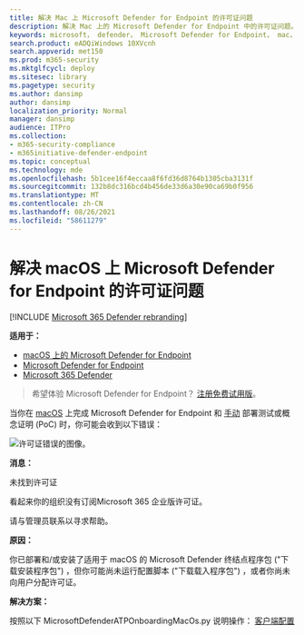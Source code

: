 ```yaml
---
title: 解决 Mac 上 Microsoft Defender for Endpoint 的许可证问题
description: 解决 Mac 上的 Microsoft Defender for Endpoint 中的许可证问题。
keywords: microsoft， defender， Microsoft Defender for Endpoint， mac， 性能
search.product: eADQiWindows 10XVcnh
search.appverid: met150
ms.prod: m365-security
ms.mktglfcycl: deploy
ms.sitesec: library
ms.pagetype: security
ms.author: dansimp
author: dansimp
localization_priority: Normal
manager: dansimp
audience: ITPro
ms.collection:
- m365-security-compliance
- m365initiative-defender-endpoint
ms.topic: conceptual
ms.technology: mde
ms.openlocfilehash: 5b1cee16f4eccaa8f6fd36d8764b1305cba3131f
ms.sourcegitcommit: 132b8dc316bcd4b456de33d6a30e90ca69b0f956
ms.translationtype: MT
ms.contentlocale: zh-CN
ms.lasthandoff: 08/26/2021
ms.locfileid: "58611279"
---
```

# <a name="troubleshoot-license-issues-for-microsoft-defender-for-endpoint-on-macos"></a>解决 macOS 上 Microsoft Defender for Endpoint 的许可证问题

[!INCLUDE [Microsoft 365 Defender rebranding](../../includes/microsoft-defender.md)]


**适用于：**

- [macOS 上的 Microsoft Defender for Endpoint](microsoft-defender-endpoint-mac.md)
- [Microsoft Defender for Endpoint](https://go.microsoft.com/fwlink/p/?linkid=2154037)
- [Microsoft 365 Defender](https://go.microsoft.com/fwlink/?linkid=2118804)

> 希望体验 Microsoft Defender for Endpoint？ [注册免费试用版](https://signup.microsoft.com/create-account/signup?products=7f379fee-c4f9-4278-b0a1-e4c8c2fcdf7e&ru=https://aka.ms/MDEp2OpenTrial?ocid=docs-wdatp-exposedapis-abovefoldlink)。

当你在 [macOS](microsoft-defender-endpoint-mac.md) 上完成 Microsoft Defender for Endpoint 和 [手动](mac-install-manually.md) 部署测试或概念证明 (PoC) 时，你可能会收到以下错误：

![许可证错误的图像。](images/no-license-found.png)

**消息：** 

未找到许可证

看起来你的组织没有订阅Microsoft 365 企业版许可证。

请与管理员联系以寻求帮助。

**原因：** 

你已部署和/或安装了适用于 macOS 的 Microsoft Defender 终结点程序包 ("下载安装程序包") ，但你可能尚未运行配置脚本 ("下载载入程序包") ，或者你尚未向用户分配许可证。

**解决方案：**

按照以下 MicrosoftDefenderATPOnboardingMacOs.py 说明操作： [客户端配置](mac-install-manually.md#client-configuration)
